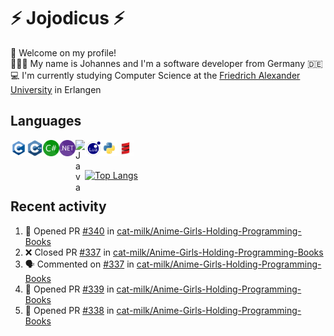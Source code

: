 # ⚡ Jojodicus ⚡

👋 Welcome on my profile!
<br />
🧑🏻‍💻 My name is Johannes and I'm a software developer from Germany 🇩🇪
<br />
💻 I'm currently studying Computer Science at the [Friedrich Alexander University][university] in Erlangen

## Languages

[<img align="left" alt="C" width="26px" src="https://raw.githubusercontent.com/github/explore/f3e22f0dca2be955676bc70d6214b95b13354ee8/topics/c/c.png" />][github]
[<img align="left" alt="C++" width="26px" src="https://raw.githubusercontent.com/github/explore/180320cffc25f4ed1bbdfd33d4db3a66eeeeb358/topics/cpp/cpp.png" />][github]
[<img align="left" alt="C#" width="26px" src="https://raw.githubusercontent.com/github/explore/80688e429a7d4ef2fca1e82350fe8e3517d3494d/topics/csharp/csharp.png" />][github]
[<img align="left" alt=".NET" width="26px" src="https://raw.githubusercontent.com/github/explore/93d8a67084f94b2a444e510199a6e7622e5b09a3/topics/dotnet/dotnet.png" />][github]
[<img align="left" alt="Java" width="15px" src="https://upload.wikimedia.org/wikipedia/en/thumb/3/30/Java_programming_language_logo.svg/800px-Java_programming_language_logo.svg.png" />][github]
[<img align="left" alt="Lua" width="26px" src="https://raw.githubusercontent.com/github/explore/80688e429a7d4ef2fca1e82350fe8e3517d3494d/topics/lua/lua.png" />][github]
[<img align="left" alt="Python" width="26px" src="https://raw.githubusercontent.com/github/explore/80688e429a7d4ef2fca1e82350fe8e3517d3494d/topics/python/python.png" />][github]
[<img align="left" alt="Scala" width="26px" src="https://raw.githubusercontent.com/github/explore/80688e429a7d4ef2fca1e82350fe8e3517d3494d/topics/scala/scala.png" />][github]

<br />
<br />

[![Top Langs](https://github-readme-stats.vercel.app/api/top-langs/?username=Jojodicus&layout=compact&theme=dark)](https://github.com/anuraghazra/github-readme-stats)

## Recent activity

<!--START_SECTION:activity-->
1. 💪 Opened PR [#340](https://github.com/cat-milk/Anime-Girls-Holding-Programming-Books/pull/340) in [cat-milk/Anime-Girls-Holding-Programming-Books](https://github.com/cat-milk/Anime-Girls-Holding-Programming-Books)
2. ❌ Closed PR [#337](https://github.com/cat-milk/Anime-Girls-Holding-Programming-Books/pull/337) in [cat-milk/Anime-Girls-Holding-Programming-Books](https://github.com/cat-milk/Anime-Girls-Holding-Programming-Books)
3. 🗣 Commented on [#337](https://github.com/cat-milk/Anime-Girls-Holding-Programming-Books/issues/337) in [cat-milk/Anime-Girls-Holding-Programming-Books](https://github.com/cat-milk/Anime-Girls-Holding-Programming-Books)
4. 💪 Opened PR [#339](https://github.com/cat-milk/Anime-Girls-Holding-Programming-Books/pull/339) in [cat-milk/Anime-Girls-Holding-Programming-Books](https://github.com/cat-milk/Anime-Girls-Holding-Programming-Books)
5. 💪 Opened PR [#338](https://github.com/cat-milk/Anime-Girls-Holding-Programming-Books/pull/338) in [cat-milk/Anime-Girls-Holding-Programming-Books](https://github.com/cat-milk/Anime-Girls-Holding-Programming-Books)
<!--END_SECTION:activity-->

[university]: https://www.fau.eu/
[github]: https://github.com/Jojodicus
